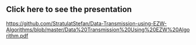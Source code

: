 ## Click here to see the presentation
https://github.com/StratulatStefan/Data-Transmission-using-EZW-Algorithms/blob/master/Data%20Transmission%20Using%20EZW%20Algorithm.pdf
